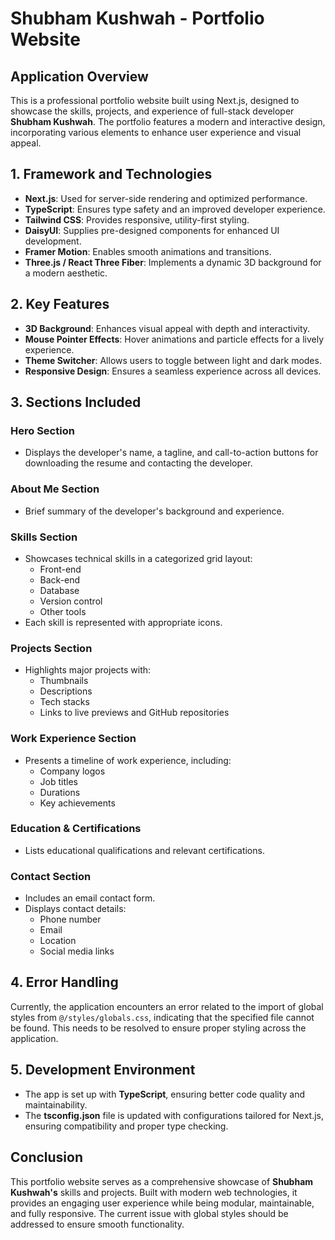# Shubham Kushwah - Portfolio Website

## Application Overview
This is a professional portfolio website built using Next.js, designed to showcase the skills, projects, and experience of full-stack developer **Shubham Kushwah**. The portfolio features a modern and interactive design, incorporating various elements to enhance user experience and visual appeal.

## 1. Framework and Technologies
- **Next.js**: Used for server-side rendering and optimized performance.
- **TypeScript**: Ensures type safety and an improved developer experience.
- **Tailwind CSS**: Provides responsive, utility-first styling.
- **DaisyUI**: Supplies pre-designed components for enhanced UI development.
- **Framer Motion**: Enables smooth animations and transitions.
- **Three.js / React Three Fiber**: Implements a dynamic 3D background for a modern aesthetic.

## 2. Key Features
- **3D Background**: Enhances visual appeal with depth and interactivity.
- **Mouse Pointer Effects**: Hover animations and particle effects for a lively experience.
- **Theme Switcher**: Allows users to toggle between light and dark modes.
- **Responsive Design**: Ensures a seamless experience across all devices.

## 3. Sections Included
### Hero Section
- Displays the developer's name, a tagline, and call-to-action buttons for downloading the resume and contacting the developer.

### About Me Section
- Brief summary of the developer's background and experience.

### Skills Section
- Showcases technical skills in a categorized grid layout:
  - Front-end
  - Back-end
  - Database
  - Version control
  - Other tools
- Each skill is represented with appropriate icons.

### Projects Section
- Highlights major projects with:
  - Thumbnails
  - Descriptions
  - Tech stacks
  - Links to live previews and GitHub repositories

### Work Experience Section
- Presents a timeline of work experience, including:
  - Company logos
  - Job titles
  - Durations
  - Key achievements

### Education & Certifications
- Lists educational qualifications and relevant certifications.

### Contact Section
- Includes an email contact form.
- Displays contact details:
  - Phone number
  - Email
  - Location
  - Social media links

## 4. Error Handling
Currently, the application encounters an error related to the import of global styles from `@/styles/globals.css`, indicating that the specified file cannot be found. This needs to be resolved to ensure proper styling across the application.

## 5. Development Environment
- The app is set up with **TypeScript**, ensuring better code quality and maintainability.
- The **tsconfig.json** file is updated with configurations tailored for Next.js, ensuring compatibility and proper type checking.

## Conclusion
This portfolio website serves as a comprehensive showcase of **Shubham Kushwah's** skills and projects. Built with modern web technologies, it provides an engaging user experience while being modular, maintainable, and fully responsive. The current issue with global styles should be addressed to ensure smooth functionality.
